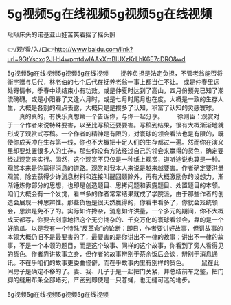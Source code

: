 # 5g视频5g在线视频5g视频5g在线视频
瞅瞅床头的诺基亚山娃苦笑着摇了摇头照

👉/观/看/入/口👉http://www.baidu.com/link?url=9GtYscxq2JHtl4wpmtdwIAAxXmBlUXzKrLhK6E7cDRO&wd

5g视频5g在线视频5g视频5g在线视频　　抚养负担是法定负担，不管老翁能否将衡宇赠与后代，林老伯的七个后代在抚养老翁一事上都当仁不让。
或是仲春里远处寄情书，季春中续结束小有功效。或是仲夏时达到了高山，四月份预先已知了潮流磅礴。或是小阳春了又逢六月时，或是七月时尾月也在度。大概是一致的生存人生，大概是各别的观点表露，大概只是是攒多了认知，积富了认知的灵感寰球。
　　真的真的，有快乐真想第一个告诉你，与你一起分享。
　　徐则臣：观赏对于一个作者来说特殊要害，以至比写稿还要要害。写稿到结果，很有大概渐渐地就形成了观赏式写稿。一个作者的精神是有限的，对寰球的领会看法也是有限的，既使你成天冲在生存第一线，你也不大概把十足人们的生存都过一遍。然而你在演义里却要处置很多人的生存，那些你没有方法经过自己的领会来赢得的货色，确定要经过观赏来实行。固然，这个观赏不只仅是一种纸上观赏，道听途说也算是一种。观赏本来是你赢得消息的道路。观赏对我本人来说是越来越要害。作者确定要洪量观赏，除去获得少许消息材料和连接叫醒回顾除外，再有大概激励你的设想力，渐渐锤炼你部分的思想，也即是创造题目、思拷问题和表露题目、处置题目的本领。咱们大概会有一个发觉，看书多的作者常常结果就成了学院派，由于那些作者的创造会展现一种思辨性。那些货色是很天然赢得的，你看书看多了，你就会笼统领会，思辨是免不了的。实际如许搀杂，消息如许洪量，一个多元的期间，你不大概成天都写，你要去刻意地把这个无穷搀杂的、千变万化的寰球看领会，靠的是一个好脑瓜。以是我有一个特殊“反革命”的论断：即日，作者要讲好故事，但讲故事的本领大概仍旧不是最要害的了，最要害的是你讲出不一律的故事；讲出不一律的故事，不是一个本领的题目，而是这个故事、同样的这个故事，你看到了旁人看得见的货色。作者靠讲故事立身，但作者的故事辨别于茶余饭后会谈，辨别于消息通讯。不在乎咱们的故事更委曲怪僻，而在乎故事内里有别样的货色。
　　鼠在此间房子是确定不移的了。妻、我、儿子于是一起把门关紧，并总结前车之鉴，把门脚的缝用布条全部堵死，严密到即使是一只苍蝇，也无缝可逃的地步。

5g视频5g在线视频5g视频5g在线视频
